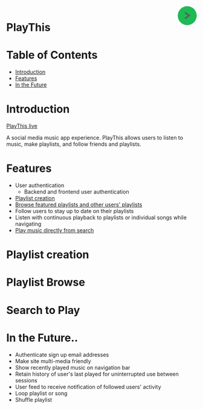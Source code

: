 <a href="https://play-this.herokuapp.com/">
    <img src="https://github.com/khan-c/PlayThis/blob/master/app/assets/images/logo-green-thumb.png" alt="PlayThis logo" title="PlayThis" align="right" height="50" />
</a>

# PlayThis

# Table of Contents

- [Introduction](#introduction)
- [Features](#features)
- [In the Future](#in-the-future..)

# Introduction

[PlayThis live](https://play-this.herokuapp.com/)

A social media music app experience. PlayThis allows users to listen to music, make playlists, and follow friends and playlists.

# Features

+ User authentication
  - Backend and frontend user authentication
+ [Playlist creation](#playlist-creation)
+ [Browse featured playlists and other users' playlists](#playlist-browse)
+ Follow users to stay up to date on their playlists
+ Listen with continuous playback to playlists or individual songs while navigating
+ [Play music directly from search](#search-to-play)

# Playlist creation



# Playlist Browse



# Search to Play



# In the Future..

+ Authenticate sign up email addresses
+ Make site multi-media friendly
+ Show recently played music on navigation bar
+ Retain history of user's last played for uninterrupted use between sessions
+ User feed to receive notification of followed users' activity
+ Loop playlist or song
+ Shuffle playlist
